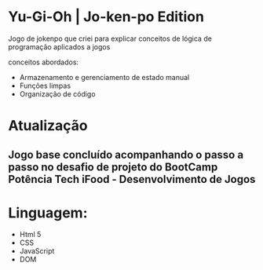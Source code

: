 # Yu-Gi-Oh | Jo-ken-po Edition

Jogo de jokenpo que criei para explicar conceitos de lógica de programação aplicados a jogos

conceitos abordados:

- Armazenamento e gerenciamento de estado manual
- Funções limpas
- Organização de código

# Atualização
## Jogo base concluído acompanhando o passo a passo no desafio de projeto do BootCamp Potência Tech iFood - Desenvolvimento de Jogos

# Linguagem:
* Html 5
* CSS
* JavaScript
* DOM
